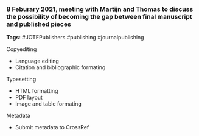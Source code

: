 ### 8 Feburary 2021, meeting with Martijn and Thomas to discuss the possibility of becoming the gap between final manuscript and published pieces

**Tags**: #JOTEPublishers #publishing #journalpublishing 

Copyediting
- Language editing
- Citation and bibliographic formating

Typesetting
- HTML formatting
- PDF layout
- Image and table formating

Metadata
- Submit metadata to CrossRef 
